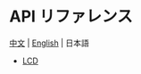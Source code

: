 # API リファレンス

[中文](/zh_CN/api_reference)  | [English](/en/api_reference) | 日本語

- [LCD](ja/api_reference/api_lcd)